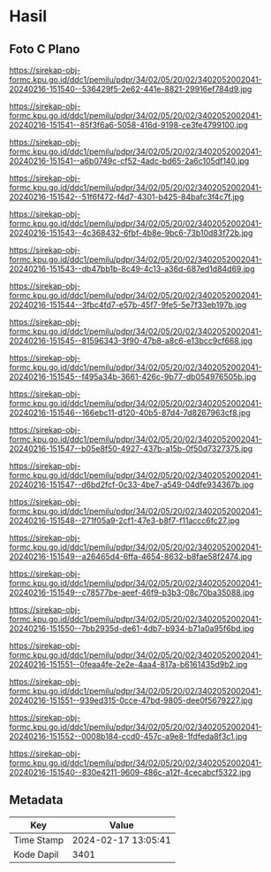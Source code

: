# Hasil

## Foto C Plano

https://sirekap-obj-formc.kpu.go.id/ddc1/pemilu/pdpr/34/02/05/20/02/3402052002041-20240216-151540--536429f5-2e62-441e-8821-29916ef784d9.jpg

https://sirekap-obj-formc.kpu.go.id/ddc1/pemilu/pdpr/34/02/05/20/02/3402052002041-20240216-151541--85f3f6a6-5058-416d-9198-ce3fe4799100.jpg

https://sirekap-obj-formc.kpu.go.id/ddc1/pemilu/pdpr/34/02/05/20/02/3402052002041-20240216-151541--a6b0749c-cf52-4adc-bd65-2a6c105df140.jpg

https://sirekap-obj-formc.kpu.go.id/ddc1/pemilu/pdpr/34/02/05/20/02/3402052002041-20240216-151542--51f6f472-f4d7-4301-b425-84bafc3f4c7f.jpg

https://sirekap-obj-formc.kpu.go.id/ddc1/pemilu/pdpr/34/02/05/20/02/3402052002041-20240216-151543--4c368432-6fbf-4b8e-9bc6-73b10d83f72b.jpg

https://sirekap-obj-formc.kpu.go.id/ddc1/pemilu/pdpr/34/02/05/20/02/3402052002041-20240216-151543--db47bb1b-8c49-4c13-a36d-687ed1d84d69.jpg

https://sirekap-obj-formc.kpu.go.id/ddc1/pemilu/pdpr/34/02/05/20/02/3402052002041-20240216-151544--3fbc4fd7-e57b-45f7-9fe5-5e7f33eb197b.jpg

https://sirekap-obj-formc.kpu.go.id/ddc1/pemilu/pdpr/34/02/05/20/02/3402052002041-20240216-151545--81596343-3f90-47b8-a8c6-e13bcc9cf668.jpg

https://sirekap-obj-formc.kpu.go.id/ddc1/pemilu/pdpr/34/02/05/20/02/3402052002041-20240216-151545--f495a34b-3661-426c-9b77-db054976505b.jpg

https://sirekap-obj-formc.kpu.go.id/ddc1/pemilu/pdpr/34/02/05/20/02/3402052002041-20240216-151546--166ebc11-d120-40b5-87d4-7d8267963cf8.jpg

https://sirekap-obj-formc.kpu.go.id/ddc1/pemilu/pdpr/34/02/05/20/02/3402052002041-20240216-151547--b05e8f50-4927-437b-a15b-0f50d7327375.jpg

https://sirekap-obj-formc.kpu.go.id/ddc1/pemilu/pdpr/34/02/05/20/02/3402052002041-20240216-151547--d6bd2fcf-0c33-4be7-a549-04dfe934367b.jpg

https://sirekap-obj-formc.kpu.go.id/ddc1/pemilu/pdpr/34/02/05/20/02/3402052002041-20240216-151548--271f05a9-2cf1-47e3-b8f7-f11accc6fc27.jpg

https://sirekap-obj-formc.kpu.go.id/ddc1/pemilu/pdpr/34/02/05/20/02/3402052002041-20240216-151549--a26465d4-6ffa-4654-8632-b8fae58f2474.jpg

https://sirekap-obj-formc.kpu.go.id/ddc1/pemilu/pdpr/34/02/05/20/02/3402052002041-20240216-151549--c78577be-aeef-46f9-b3b3-08c70ba35088.jpg

https://sirekap-obj-formc.kpu.go.id/ddc1/pemilu/pdpr/34/02/05/20/02/3402052002041-20240216-151550--7bb2935d-de61-4db7-b934-b71a0a95f6bd.jpg

https://sirekap-obj-formc.kpu.go.id/ddc1/pemilu/pdpr/34/02/05/20/02/3402052002041-20240216-151551--0feaa4fe-2e2e-4aa4-817a-b6161435d9b2.jpg

https://sirekap-obj-formc.kpu.go.id/ddc1/pemilu/pdpr/34/02/05/20/02/3402052002041-20240216-151551--939ed315-0cce-47bd-9805-dee0f5679227.jpg

https://sirekap-obj-formc.kpu.go.id/ddc1/pemilu/pdpr/34/02/05/20/02/3402052002041-20240216-151552--0008b184-ccd0-457c-a9e8-1fdfeda8f3c1.jpg

https://sirekap-obj-formc.kpu.go.id/ddc1/pemilu/pdpr/34/02/05/20/02/3402052002041-20240216-151540--830e4211-9609-486c-a12f-4cecabcf5322.jpg


## Metadata

| Key        | Value               |
| ---------- | ------------------- |
| Time Stamp | 2024-02-17 13:05:41 |
| Kode Dapil | 3401                |



